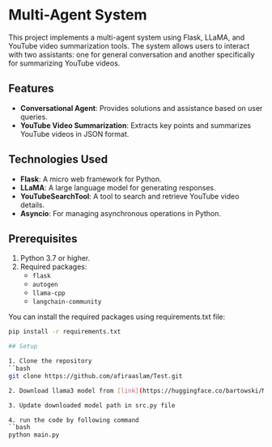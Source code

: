 # Multi-Agent System

This project implements a multi-agent system using Flask, LLaMA, and YouTube video summarization tools. The system allows users to interact with two assistants: one for general conversation and another specifically for summarizing YouTube videos.

## Features

- **Conversational Agent**: Provides solutions and assistance based on user queries.
- **YouTube Video Summarization**: Extracts key points and summarizes YouTube videos in JSON format.

## Technologies Used

- **Flask**: A micro web framework for Python.
- **LLaMA**: A large language model for generating responses.
- **YouTubeSearchTool**: A tool to search and retrieve YouTube video details.
- **Asyncio**: For managing asynchronous operations in Python.

## Prerequisites

1. Python 3.7 or higher.
2. Required packages:
   - `flask`
   - `autogen`
   - `llama-cpp`
   - `langchain-community`

You can install the required packages using requirements.txt file:

```bash
pip install -r requirements.txt

## Setup

1. Clone the repository
``bash
git clone https://github.com/afiraaslam/Test.git

2. Download llama3 model from [link](https://huggingface.co/bartowski/Meta-Llama-3-8B-Instruct-GGUF/tree/main)

3. Update downloaded model path in src.py file

4. run the code by following command
``bash
python main.py



